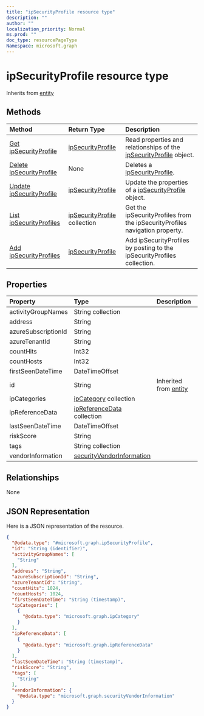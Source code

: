 ```yaml
---
title: "ipSecurityProfile resource type"
description: ""
author: ""
localization_priority: Normal
ms.prod: ""
doc_type: resourcePageType
Namespace: microsoft.graph
---
```



# ipSecurityProfile resource type




Inherits from [entity](../resources/entity.md)

## Methods
|Method|Return Type|Description|
|:---|:---|:---|
|[Get ipSecurityProfile](../api/ipsecurityprofile-get.md)|[ipSecurityProfile](../resources/ipSecurityProfile.md)|Read properties and relationships of the [ipSecurityProfile](../resources/ipsecurityprofile.md) object.|
|[Delete ipSecurityProfile](../api/ipsecurityprofile-delete.md)|None|Deletes a [ipSecurityProfile](../resources/ipsecurityprofile.md).|
|[Update ipSecurityProfile](../api/ipsecurityprofile-update.md)|[ipSecurityProfile](../resources/ipSecurityProfile.md)|Update the properties of a [ipSecurityProfile](../resources/ipsecurityprofile.md) object.|
|[List ipSecurityProfiles](../api/security-list-ipsecurityprofiles.md)|[ipSecurityProfile](../resources/ipSecurityProfile.md) collection|Get the ipSecurityProfiles from the ipSecurityProfiles navigation property.|
|[Add ipSecurityProfiles](../api/security-post-ipsecurityprofiles.md)|[ipSecurityProfile](../resources/ipSecurityProfile.md)|Add ipSecurityProfiles by posting to the ipSecurityProfiles collection.|

## Properties
|Property|Type|Description|
|:---|:---|:---|
|activityGroupNames|String collection||
|address|String||
|azureSubscriptionId|String||
|azureTenantId|String||
|countHits|Int32||
|countHosts|Int32||
|firstSeenDateTime|DateTimeOffset||
|id|String| Inherited from [entity](../resources/entity.md)|
|ipCategories|[ipCategory](../resources/ipCategory.md) collection||
|ipReferenceData|[ipReferenceData](../resources/ipReferenceData.md) collection||
|lastSeenDateTime|DateTimeOffset||
|riskScore|String||
|tags|String collection||
|vendorInformation|[securityVendorInformation](../resources/securityVendorInformation.md)||

## Relationships
None

## JSON Representation
Here is a JSON representation of the resource.
<!-- {
  "blockType": "resource",
  "keyProperty": "id",
  "@odata.type": "microsoft.graph.ipSecurityProfile",
  "baseType": "microsoft.graph.entity",
  "openType": true
}
-->
``` json
{
  "@odata.type": "#microsoft.graph.ipSecurityProfile",
  "id": "String (identifier)",
  "activityGroupNames": [
    "String"
  ],
  "address": "String",
  "azureSubscriptionId": "String",
  "azureTenantId": "String",
  "countHits": 1024,
  "countHosts": 1024,
  "firstSeenDateTime": "String (timestamp)",
  "ipCategories": [
    {
      "@odata.type": "microsoft.graph.ipCategory"
    }
  ],
  "ipReferenceData": [
    {
      "@odata.type": "microsoft.graph.ipReferenceData"
    }
  ],
  "lastSeenDateTime": "String (timestamp)",
  "riskScore": "String",
  "tags": [
    "String"
  ],
  "vendorInformation": {
    "@odata.type": "microsoft.graph.securityVendorInformation"
  }
}
```

